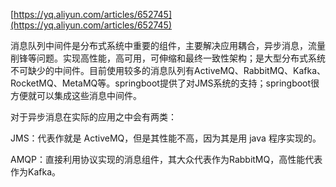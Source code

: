 [https://yq.aliyun.com/articles/652745](https://yq.aliyun.com/articles/652745)

消息队列中间件是分布式系统中重要的组件，主要解决应用耦合，异步消息，流量削锋等问题。实现高性能，高可用，可伸缩和最终一致性架构；是大型分布式系统不可缺少的中间件。目前使用较多的消息队列有ActiveMQ、RabbitMQ、Kafka、RocketMQ、MetaMQ等。springboot提供了对JMS系统的支持；springboot很方便就可以集成这些消息中间件。

对于异步消息在实际的应用之中会有两类：

JMS：代表作就是 ActiveMQ，但是其性能不高，因为其是用 java 程序实现的。

AMQP：直接利用协议实现的消息组件，其大众代表作为RabbitMQ，高性能代表作为Kafka。

